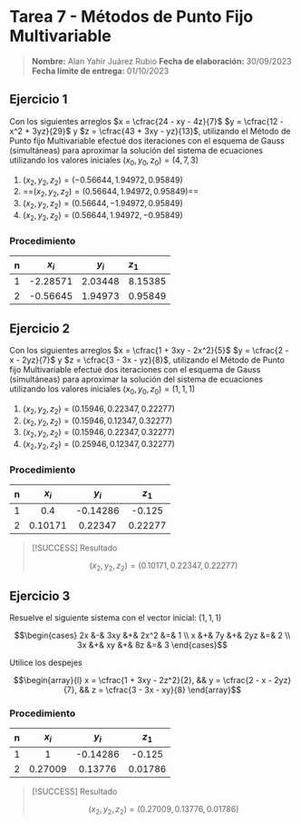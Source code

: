 # Tarea 7 - Métodos de Punto Fijo Multivariable

> **Nombre:** Alan Yahir Juárez Rubio 
> **Fecha de elaboración:** 30/09/2023
> **Fecha límite de entrega:** 01/10/2023

## Ejercicio 1

Con los siguientes arreglos $x = \cfrac{24 - xy - 4z}{7}$ $y = \cfrac{12 - x^2 + 3yz}{29}$ y $z = \cfrac{43 + 3xy - yz}{13}$, utilizando el Método de Punto fijo Multivariable efectué dos iteraciones con el esquema de Gauss (simultáneas) para aproximar la solución del sistema de ecuaciones utilizando los valores iniciales $(x_0, y_0, z_0) = (4, 7, 3)$

1. $(x_2, y_2, z_2) = (-0.56644, 1.94972, 0.95849)$
2. ==$(x_2, y_2, z_2) = (0.56644, 1.94972, 0.95849)$== 
3. $(x_2, y_2, z_2) = (0.56644, -1.94972, 0.95849)$
4. $(x_2, y_2, z_2) = (0.56644, 1.94972, -0.95849)$

### Procedimiento

|  n  |  $x_i$   |  $y_i$  | $z_1$   |
|:---:|:--------:|:-------:|:------- |
|  1  | -2.28571 | 2.03448 | 8.15385 |
|  2  | -0.56645 | 1.94973 | 0.95849 |


## Ejercicio 2

Con los siguientes arreglos $x = \cfrac{1 + 3xy - 2x^2}{5}$ $y = \cfrac{2 - x - 2yz}{7}$ y $z = \cfrac{3 - 3x - yz}{8}$, utilizando el Método de Punto fijo Multivariable efectué dos iteraciones con el esquema de Gauss (simultáneas) para aproximar la solución del sistema de ecuaciones utilizando los valores iniciales $(x_0, y_0, z_0) = (1, 1, 1)$

1. $(x_2, y_2, z_2) = (0.15946, 0.22347, 0.22277)$
2. $(x_2, y_2, z_2) = (0.15946, 0.12347, 0.32277)$
3. $(x_2, y_2, z_2) = (0.15946, 0.22347, 0.32277)$
4. $(x_2, y_2, z_2) = (0.25946, 0.12347, 0.32277)$
### Procedimiento

|  n  |  $x_i$  |  $y_i$   | $z_1$  |
|:---:|:-------:|:--------:|:------:|
|  1  |   0.4   | -0.14286 | -0.125 |
|  2  | 0.10171 | 0.22347  | 0.22277|

> [!SUCCESS] Resultado
> 
> $$(x_2, y_2, z_2) = (0.10171, 0.22347, 0.22277)$$

<div style="page-break-after: always;"></div>

## Ejercicio 3

Resuelve el siguiente sistema con el vector inicial: $(1, 1, 1)$ 

$$\begin{cases}
2x &-& 3xy &+& 2x^2 &=& 1 \\
x &+& 7y &+& 2yz &=& 2 \\
3x &+& xy &+& 8z &=& 3
\end{cases}$$

Utilice los despejes 

$$\begin{array}{l}
x = \cfrac{1 + 3xy - 2z^2}{2}, && y = \cfrac{2 - x - 2yz}{7},  && z = \cfrac{3 - 3x - xy}{8}
\end{array}$$

### Procedimiento

|  n  |  $x_i$  |  $y_i$   |  $z_1$  |
|:---:|:-------:|:--------:|:-------:|
|  1  |    1    | -0.14286 | -0.125  |
|  2  | 0.27009 | 0.13776  | 0.01786 |

> [!SUCCESS] Resultado
> 
> $$(x_2, y_2, z_2) = (0.27009, 0.13776, 0.01786)$$